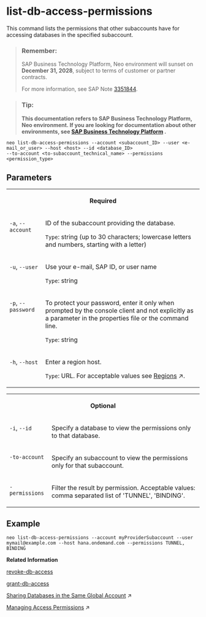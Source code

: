 <!-- loio28a621871d5b49ddb03fd7748e6c49f9 -->

# list-db-access-permissions

This command lists the permissions that other subaccounts have for accessing databases in the specified subaccount.



> ### Remember:  
> SAP Business Technology Platform, Neo environment will sunset on **December 31, 2028**, subject to terms of customer or partner contracts.
> 
> For more information, see SAP Note [3351844](https://me.sap.com/notes/3351844).

> ### Tip:  
> **This documentation refers to SAP Business Technology Platform, Neo environment. If you are looking for documentation about other environments, see [SAP Business Technology Platform](https://help.sap.com/docs/btp/sap-business-technology-platform/sap-business-technology-platform?version=Cloud) .**



```
neo list-db-access-permissions --account <subaccount_ID> --user <e-mail_or_user> --host <host> --id <database_ID> 
--to-account <to-subaccount_technical_name> --permissions <permission_type>
```



## Parameters


<table>
<tr>
<th valign="top" colspan="2">

Required

</th>
</tr>
<tr>
<td valign="top">

`-a`, `--account`

</td>
<td valign="top">

ID of the subaccount providing the database.

`Type`: string \(up to 30 characters; lowercase letters and numbers, starting with a letter\)

</td>
</tr>
<tr>
<td valign="top">

`-u`, `--user`

</td>
<td valign="top">

Use your e-mail, SAP ID, or user name

`Type`: string

</td>
</tr>
<tr>
<td valign="top">

`-p`, `--password`

</td>
<td valign="top">

To protect your password, enter it only when prompted by the console client and not explicitly as a parameter in the properties file or the command line.

`Type`: string

</td>
</tr>
<tr>
<td valign="top">

`-h`, `--host`

</td>
<td valign="top">

Enter a region host.

`Type`: URL. For acceptable values see [Regions](https://help.sap.com/viewer/65de2977205c403bbc107264b8eccf4b/Cloud/en-US/350356d1dc314d3199dca15bd2ab9b0e.html "You can deploy applications in different regions. Each region represents a geographical location (for example, Europe, US East) where applications, data, or services are hosted.") :arrow_upper_right:.

</td>
</tr>
</table>


<table>
<tr>
<th valign="top" colspan="2">

Optional

</th>
</tr>
<tr>
<td valign="top">

`-i`, `--id`

</td>
<td valign="top">

Specify a database to view the permissions only to that database.

</td>
</tr>
<tr>
<td valign="top">

`-to-account`

</td>
<td valign="top">

Specify an subaccount to view the permissions only for that subaccount.

</td>
</tr>
<tr>
<td valign="top">

`-permissions`

</td>
<td valign="top">

Filter the result by permission. Acceptable values: comma separated list of 'TUNNEL', 'BINDING'.

</td>
</tr>
</table>



## Example

```
neo list-db-access-permissions --account myProviderSubaccount --user mymail@example.com --host hana.ondemand.com --permissions TUNNEL, BINDING
```

**Related Information**  


[revoke-db-access](revoke-db-access-a0265c4.md "This command revokes the database access permissions given to another subaccount.")

[grant-db-access](grant-db-access-e7d72bf.md "This command gives another subaccount permission to access a database. The subaccount providing the permission and the subaccount receiving the permission must be part of the same global account.")

[Sharing Databases in the Same Global Account](https://help.sap.com/viewer/3fa880aa54b74110ae99ad01503fcd60/Cloud/en-US/1cc5e1efb7f640329f419b53f21c0906.html "You can share SAP ASE databases that have been provisioned in a subaccount with other subaccounts of your global account in the Neo environment.") :arrow_upper_right:

[Managing Access Permissions](https://help.sap.com/viewer/3fa880aa54b74110ae99ad01503fcd60/Cloud/en-US/9b7bb0f35d0c4b33868606448a48c13c.html "As a subaccount member with the administrator role, you can add, change, and revoke access permissions for subaccounts in your global account by using the cockpit or the console client in the Neo environment.") :arrow_upper_right:

